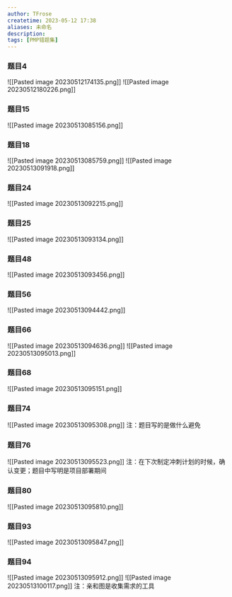 ```yaml
---
author: TFrose
createtime: 2023-05-12 17:38
aliases: 未命名
description:
tags: [PMP错题集]
---
```


### 题目4
![[Pasted image 20230512174135.png]]
![[Pasted image 20230512180226.png]]

### 题目15
![[Pasted image 20230513085156.png]]

### 题目18
![[Pasted image 20230513085759.png]]
![[Pasted image 20230513091918.png]]
 
### 题目24
![[Pasted image 20230513092215.png]]

### 题目25
![[Pasted image 20230513093134.png]]

### 题目48
![[Pasted image 20230513093456.png]]

### 题目56
![[Pasted image 20230513094442.png]]

### 题目66
![[Pasted image 20230513094636.png]]
![[Pasted image 20230513095013.png]]

### 题目68
![[Pasted image 20230513095151.png]]

### 题目74
![[Pasted image 20230513095308.png]]
注：题目写的是做什么避免

### 题目76
![[Pasted image 20230513095523.png]]
注：在下次制定冲刺计划的时候，确认变更；题目中写明是项目部署期间

### 题目80
![[Pasted image 20230513095810.png]]

### 题目93
![[Pasted image 20230513095847.png]]

### 题目94
![[Pasted image 20230513095912.png]]
![[Pasted image 20230513100117.png]]
注：亲和图是收集需求的工具